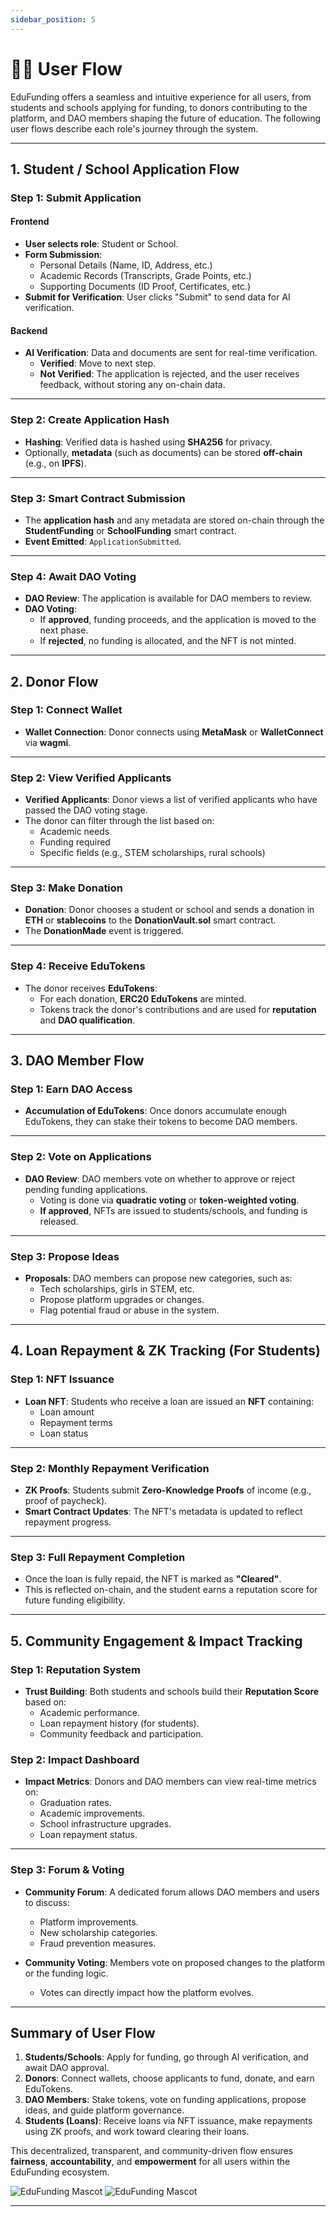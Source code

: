 ```yaml
---
sidebar_position: 5
---
```




# 🚶‍♂️ User Flow

EduFunding offers a seamless and intuitive experience for all users, from students and schools applying for funding, to donors contributing to the platform, and DAO members shaping the future of education. The following user flows describe each role's journey through the system.

---

## 1. Student / School Application Flow

### Step 1: Submit Application

#### Frontend

- **User selects role**: Student or School.
- **Form Submission**:
  - Personal Details (Name, ID, Address, etc.)
  - Academic Records (Transcripts, Grade Points, etc.)
  - Supporting Documents (ID Proof, Certificates, etc.)
- **Submit for Verification**: User clicks "Submit" to send data for AI verification.

#### Backend

- **AI Verification**: Data and documents are sent for real-time verification.
  - **Verified**: Move to next step.
  - **Not Verified**: The application is rejected, and the user receives feedback, without storing any on-chain data.

---

### Step 2: Create Application Hash

- **Hashing**: Verified data is hashed using **SHA256** for privacy.
- Optionally, **metadata** (such as documents) can be stored **off-chain** (e.g., on **IPFS**).

---

### Step 3: Smart Contract Submission

- The **application hash** and any metadata are stored on-chain through the **StudentFunding** or **SchoolFunding** smart contract.
- **Event Emitted**: `ApplicationSubmitted`.

---

### Step 4: Await DAO Voting

- **DAO Review**: The application is available for DAO members to review.
- **DAO Voting**:
  - If **approved**, funding proceeds, and the application is moved to the next phase.
  - If **rejected**, no funding is allocated, and the NFT is not minted.

---

## 2. Donor Flow

### Step 1: Connect Wallet

- **Wallet Connection**: Donor connects using **MetaMask** or **WalletConnect** via **wagmi**.

---

### Step 2: View Verified Applicants

- **Verified Applicants**: Donor views a list of verified applicants who have passed the DAO voting stage.
- The donor can filter through the list based on:
  - Academic needs
  - Funding required
  - Specific fields (e.g., STEM scholarships, rural schools)

---

### Step 3: Make Donation

- **Donation**: Donor chooses a student or school and sends a donation in **ETH** or **stablecoins** to the **DonationVault.sol** smart contract.
- The **DonationMade** event is triggered.

---

### Step 4: Receive EduTokens

- The donor receives **EduTokens**:
  - For each donation, **ERC20 EduTokens** are minted.
  - Tokens track the donor's contributions and are used for **reputation** and **DAO qualification**.

---

## 3. DAO Member Flow

### Step 1: Earn DAO Access

- **Accumulation of EduTokens**: Once donors accumulate enough EduTokens, they can stake their tokens to become DAO members.

---

### Step 2: Vote on Applications

- **DAO Review**: DAO members vote on whether to approve or reject pending funding applications.
  - Voting is done via **quadratic voting** or **token-weighted voting**.
  - **If approved**, NFTs are issued to students/schools, and funding is released.

---

### Step 3: Propose Ideas

- **Proposals**: DAO members can propose new categories, such as:
  - Tech scholarships, girls in STEM, etc.
  - Propose platform upgrades or changes.
  - Flag potential fraud or abuse in the system.

---

## 4. Loan Repayment & ZK Tracking (For Students)

### Step 1: NFT Issuance

- **Loan NFT**: Students who receive a loan are issued an **NFT** containing:
  - Loan amount
  - Repayment terms
  - Loan status

---

### Step 2: Monthly Repayment Verification

- **ZK Proofs**: Students submit **Zero-Knowledge Proofs** of income (e.g., proof of paycheck).
- **Smart Contract Updates**: The NFT's metadata is updated to reflect repayment progress.

---

### Step 3: Full Repayment Completion

- Once the loan is fully repaid, the NFT is marked as **"Cleared"**.
- This is reflected on-chain, and the student earns a reputation score for future funding eligibility.

---

## 5. Community Engagement & Impact Tracking

### Step 1: Reputation System

- **Trust Building**: Both students and schools build their **Reputation Score** based on:
  - Academic performance.
  - Loan repayment history (for students).
  - Community feedback and participation.

### Step 2: Impact Dashboard

- **Impact Metrics**: Donors and DAO members can view real-time metrics on:
  - Graduation rates.
  - Academic improvements.
  - School infrastructure upgrades.
  - Loan repayment status.

---

### Step 3: Forum & Voting

- **Community Forum**: A dedicated forum allows DAO members and users to discuss:

  - Platform improvements.
  - New scholarship categories.
  - Fraud prevention measures.

- **Community Voting**: Members vote on proposed changes to the platform or the funding logic.
  - Votes can directly impact how the platform evolves.

---

## Summary of User Flow

1. **Students/Schools**: Apply for funding, go through AI verification, and await DAO approval.
2. **Donors**: Connect wallets, choose applicants to fund, donate, and earn EduTokens.
3. **DAO Members**: Stake tokens, vote on funding applications, propose ideas, and guide platform governance.
4. **Students (Loans)**: Receive loans via NFT issuance, make repayments using ZK proofs, and work toward clearing their loans.

This decentralized, transparent, and community-driven flow ensures **fairness**, **accountability**, and **empowerment** for all users within the EduFunding ecosystem.

![EduFunding Mascot](/static/../img/student.png)
![EduFunding Mascot](/static/../img/donor.png)

---
